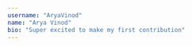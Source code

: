 ```yaml
---
username: "AryaVinod"
name: "Arya Vinod"
bio: "Super excited to make my first contribution"
---
```

